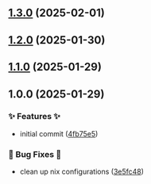 ## [1.3.0](https://github.com/AtomiCloud/carboxylic.beryllium/compare/v1.2.0...v1.3.0) (2025-02-01)

## [1.2.0](https://github.com/AtomiCloud/carboxylic.beryllium/compare/v1.1.0...v1.2.0) (2025-01-30)

## [1.1.0](https://github.com/AtomiCloud/carboxylic.beryllium/compare/v1.0.0...v1.1.0) (2025-01-29)

## 1.0.0 (2025-01-29)


### ✨ Features ✨

* initial commit ([4fb75e5](https://github.com/AtomiCloud/carboxylic.beryllium/commit/4fb75e5989bd82c5af5fbb924ef3e1d66fef8cd4))


### 🐛 Bug Fixes 🐛

* clean up nix configurations ([3e5fc48](https://github.com/AtomiCloud/carboxylic.beryllium/commit/3e5fc4869d107465d770138d89a8b91186860ecd))
